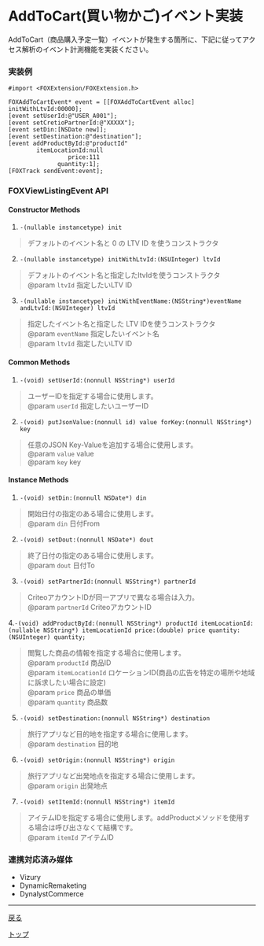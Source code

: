 # AddToCart(買い物かご)イベント実装

AddToCart（商品購入予定一覧）イベントが発生する箇所に、下記に従ってアクセス解析のイベント計測機能を実装ください。

### 実装例

```objc
#import <FOXExtension/FOXExtension.h>

FOXAddToCartEvent* event = [[FOXAddToCartEvent alloc] initWithLtvId:00000];
[event setUserId:@"USER_A001"];
[event setCretioPartnerId:@"XXXXX"];
[event setDin:[NSDate new]];
[event setDestination:@"destination"];
[event addProductById:@"productId"
        itemLocationId:null
                 price:111
              quantity:1];
[FOXTrack sendEvent:event];
```


### FOXViewListingEvent API

#### Constructor Methods
1. `-(nullable instancetype) init`
> デフォルトのイベント名と 0 の LTV ID を使うコンストラクタ

2. `-(nullable instancetype) initWithLtvId:(NSUInteger) ltvId`
> デフォルトのイベント名と指定したltvIdを使うコンストラクタ
> <br/>@param `ltvId` 指定したいLTV ID

3. `-(nullable instancetype) initWithEventName:(NSString*)eventName andLtvId:(NSUInteger) ltvId`
> 指定したイベント名と指定した LTV IDを使うコンストラクタ
> <br/>@param `eventName` 指定したいイベント名
> <br/>@param `ltvId` 指定したいLTV ID

#### Common Methods
1. `-(void) setUserId:(nonnull NSString*) userId`
> ユーザーIDを指定する場合に使用します。
> <br/>@param `userId` 指定したいユーザーID

2. `-(void) putJsonValue:(nonnull id) value forKey:(nonnull NSString*) key`
> 任意のJSON Key-Valueを追加する場合に使用します。
> <br/>@param `value` value
> <br/>@param `key` key


#### Instance Methods
1. `-(void) setDin:(nonnull NSDate*) din`
> 開始日付の指定のある場合に使用します。
> <br/>@param `din` 日付From

2. `-(void) setDout:(nonnull NSDate*) dout`
> 終了日付の指定のある場合に使用します。
> <br/>@param `dout` 日付To

3. `-(void) setPartnerId:(nonnull NSString*) partnerId`
> CriteoアカウントIDが同一アプリで異なる場合は入力。
> <br/>@param `partnerId` CriteoアカウントID

4.`-(void) addProductById:(nonnull NSString*) productId itemLocationId:(nullable NSString*) itemLocationId price:(double) price quantity:(NSUInteger) quantity;
`
> 閲覧した商品の情報を指定する場合に使用します。
> <br/>@param `productId` 商品ID
> <br/>@param `itemLocationId` ロケーションID(商品の広告を特定の場所や地域に訴求したい場合に設定)
> <br/>@param `price` 商品の単価
> <br/>@param `quantity` 商品数

5. `-(void) setDestination:(nonnull NSString*) destination`
> 旅行アプリなど目的地を指定する場合に使用します。
> <br/>@param `destination` 目的地

6. `-(void) setOrigin:(nonnull NSString*) origin`
> 旅行アプリなど出発地点を指定する場合に使用します。
> <br/>@param `origin` 出発地点

7. `-(void) setItemId:(nonnull NSString*) itemId`
> アイテムIDを指定する場合に使用します。addProductメソッドを使用する場合は呼び出さなくて結構です。
> <br/>@param `itemId` アイテムID


### 連携対応済み媒体

* Vizury
* DynamicRemaketing
* DynalystCommerce


---
[戻る](../../../track_events/README.md#supported_events)

[トップ](/4.x/lang/ja/README.md)
